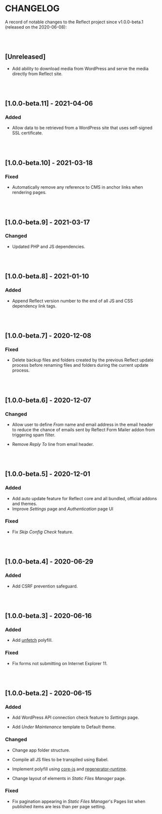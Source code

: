 # CHANGELOG

A record of notable changes to the Reflect project since v1.0.0-beta.1 (released on the 2020-06-08):

<br><br>

## [Unreleased]

- Add ability to download media from WordPress and serve the media directly from Reflect site.

<br><br>

## [1.0.0-beta.11] - 2021-04-06

### Added

- Allow data to be retrieved from a WordPress site that uses self-signed SSL certificate.

<br><br>

## [1.0.0-beta.10] - 2021-03-18

### Fixed

- Automatically remove any reference to CMS in anchor links when rendering pages.

<br><br>

## [1.0.0-beta.9] - 2021-03-17

### Changed

- Updated PHP and JS dependencies.

<br><br>

## [1.0.0-beta.8] - 2021-01-10

### Added

- Append Reflect version number to the end of all JS and CSS dependency link tags. 

<br><br>

## [1.0.0-beta.7] - 2020-12-08

### Fixed

- Delete backup files and folders created by the previous Reflect update process before renaming files and folders during the current update process.

<br><br>

## [1.0.0-beta.6] - 2020-12-07

### Changed

- Allow user to define *From* name and email address in the email header to reduce the chance of emails sent by Reflect Form Mailer addon from triggering spam filter.

- Remove *Reply To* line from email header.

<br><br>

## [1.0.0-beta.5] - 2020-12-01

### Added

- Add auto update feature for Reflect core and all bundled, official addons and themes.
- Improve *Settings* page and *Authentication* page UI

### Fixed

- Fix *Skip Config Check* feature.

<br><br>

## [1.0.0-beta.4] - 2020-06-29

### Added

- Add CSRF prevention safeguard. 

<br><br>

## [1.0.0-beta.3] - 2020-06-16

### Added

- Add [unfetch](https://github.com/developit/unfetch) polyfill.

### Fixed

- Fix forms not submitting on Internet Explorer 11.  

<br><br>

## [1.0.0-beta.2] - 2020-06-15

### Added

- Add WordPress API connection check feature to *Settings* page.

- Add *Under Maintenance* template to Default theme.

### Changed

- Change app folder structure.

- Compile all JS files to be transpiled using Babel.

- Implement polyfill using [core-js](https://github.com/zloirock/core-js) and [regenerator-runtime](https://github.com/facebook/regenerator/blob/master/packages/regenerator-runtime/runtime.js).

- Change layout of elements in *Static Files Manager* page.

### Fixed

- Fix pagination appearing in *Static Files Manager*'s Pages list when published items are less than per page setting.
